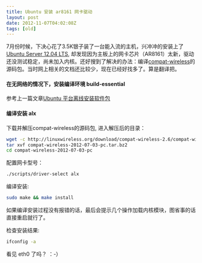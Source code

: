 ```yaml
---
title: Ubuntu 安装 ar8161 网卡驱动
layout: post
date: 2012-11-07T04:02:08Z
tags: [old]
---
```


7月份时候，下决心花了3.5K银子装了一台能入流的主机，兴冲冲的安装上了[Ubuntu Server 12.04 LTS], 却发现因为主板上的网卡芯片（AR8161）太新，驱动还没测试稳定，尚未加入内核。还好搜到了解决的办法：编译[compat-wireless]的源码包。当时网上相关的文档还比较少，现在已经好找多了。算是翻译把。

#### 在无网络的情况下，安装编译环境 build-essential   

参考上一篇文章[Ubuntu 平台离线安装软件包]

#### 编译安装 alx

下载并解压compat-wireless的源码包, 进入解压后的目录：

``` bash
wget -c http://linuxwireless.org/download/compat-wireless-2.6/compat-wireless-2012-07-03-pc.tar.bz2
tar xvf compat-wireless-2012-07-03-pc.tar.bz2
cd compat-wireless-2012-07-03-pc
```

配置网卡型号：

``` bash
./scripts/driver-select alx
```

编译安装:

``` bash
sudo make && make install
```

如果编译安装过程没有报错的话，最后会提示几个操作加载内核模块，图省事的话直接重启就行了。

检查安装结果:

``` bash
ifconfig -a
```

看见 eth0 了吗？ ：-）

[Ubuntu Server 12.04 LTS]:http://www.ubuntu.com/download/server
[compat-wireless]:http://linuxwireless.org/download/compat-wireless-2.6
[Ubuntu 平台离线安装软件包]:/blog/note/Ubuntu-offline-install-package


